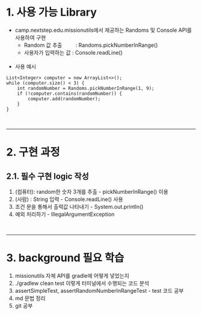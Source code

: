 # 1. 사용 가능 Library

- camp.nextstep.edu.missionutils에서 제공하는 Randoms 및 Console API를 사용하여 구현
  - Random 값 추출 &ensp;&ensp;&ensp;&ensp; : Randoms.pickNumberInRange()
  - 사용자가 입력하는 값 :  Console.readLine() <br/><br/>
 - 사용 예시
```
List<Integer> computer = new ArrayList<>();
while (computer.size() < 3) {
    int randomNumber = Randoms.pickNumberInRange(1, 9);
    if (!computer.contains(randomNumber)) {
        computer.add(randomNumber);
    }
}
```
<br>

- - -

# 2. 구현 과정
## 2.1. 필수 구현 logic 작성
1. (컴퓨터): random한 숫자 3개를 추출 - pickNumberInRange() 이용
2. (사람) : String 입력 - Console.readLine() 사용
3. 조건 문을 통해서 출력값 나타내기 - System.out.println()
4. 예외 처리하기 - IllegalArgumentException

<br>

- - -

# 3. background 필요 학습
1. missionutils 자체 API를 gradle에 어떻게 넣었는지
2. ./gradlew clean test 이렇게 터미널에서 수행되는 코드 분석
3. assertSimpleTest, assertRandomNumberInRangeTest - test 코드 공부
4. md 문법 정리
5. git 공부 